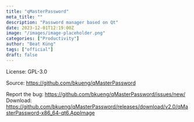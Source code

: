 ```yaml
---
title: "qMasterPassword"
meta_title: ""
description: "Password manager based on Qt"
date: 2023-12-01T12:19:00Z
image: "/images/image-placeholder.png"
categories: ["Productivity"]
author: "Beat Küng"
tags: ["official"]
draft: false
---
```


License: GPL-3.0

Source: https://github.com/bkueng/qMasterPassword

Report the bug: https://github.com/bkueng/qMasterPassword/issues/new/  
Download: https://github.com/bkueng/qMasterPassword/releases/download/v2.0/qMasterPassword-x86_64-qt6.AppImage
